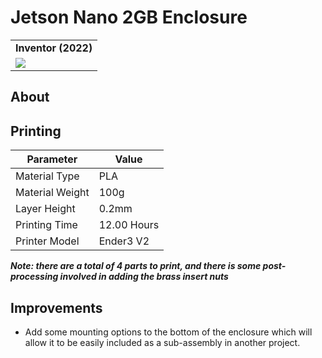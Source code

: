 # Jetson Nano 2GB Enclosure

<table>
    <tr>
        <td>
            <b>Inventor (2022)</b>
        </td>
    </tr>
    <tr>
        <td>
            <img src="...">
        </td>
    </tr>
</table>

## About

## Printing

| Parameter       | Value       |
| --------------- | ----------- |
| Material Type   | PLA         |
| Material Weight | 100g        |
| Layer Height    | 0.2mm       |
| Printing Time   | 12.00 Hours |
| Printer Model   | Ender3 V2   |

**_Note: there are a total of 4 parts to print, and there is some post-processing involved in adding
the brass insert nuts_**

## Improvements

-   Add some mounting options to the bottom of the enclosure which will allow it to be easily
    included as a sub-assembly in another project.
